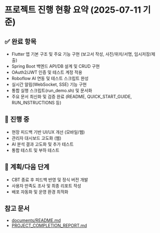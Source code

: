 # 프로젝트 진행 현황 요약 (2025-07-11 기준)

## ✅ 완료 항목
- Flutter 앱 기본 구조 및 주요 기능 구현 (보고서 작성, 사진/위치/서명, 임시저장/제출)
- Spring Boot 백엔드 API/DB 설계 및 CRUD 구현
- OAuth2/JWT 인증 및 테스트 계정 적용
- Roboflow AI 연동 및 테스트 스크립트 완성
- 실시간 알림(WebSocket, SSE) 기능 구현
- 통합 실행 스크립트(run_demo.sh) 및 문서화
- 주요 문서 최신화 및 검증 완료 (README, QUICK_START_GUIDE, RUN_INSTRUCTIONS 등)

## 🔄 진행 중
- 현장 피드백 기반 UI/UX 개선 (모바일/웹)
- 관리자 대시보드 고도화 (웹)
- AI 분석 결과 고도화 및 추가 테스트
- 통합 테스트 및 부하 테스트

## 📝 계획/다음 단계
- CBT 종료 후 피드백 반영 및 정식 버전 개발
- 사용자 만족도 조사 및 최종 리포트 작성
- 배포 자동화 및 운영 환경 최적화

## 참고 문서
- [documents/README.md](documents/README.md)
- [PROJECT_COMPLETION_REPORT.md](flutter-app/PROJECT_COMPLETION_REPORT.md)
